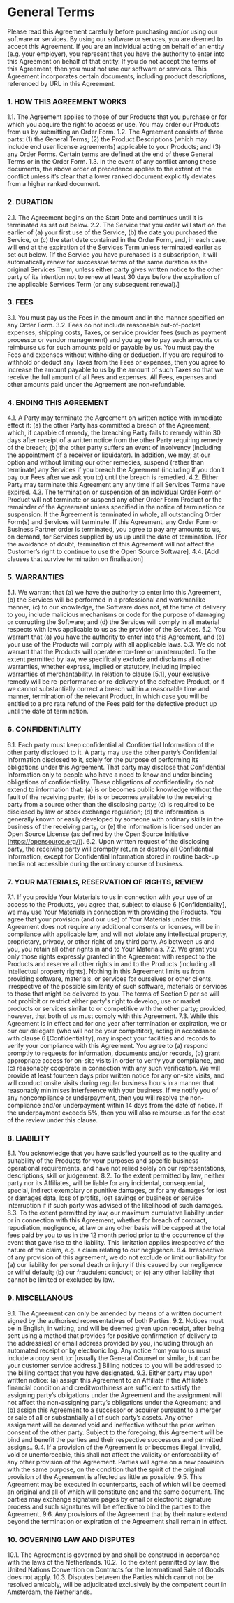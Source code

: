 # General Terms

Please read this Agreement carefully before purchasing and/or using our software or services. By using our software or servces, you are deemed to accept this Agreement. If you are an individual acting on behalf of an entity (e.g. your employer), you represent that you have the authority to enter into this Agreement on behalf of that entity. If you do not accept the terms of this Agreement, then you must not use our software or services.  This Agreement incorporates certain documents, including product descriptions, referenced by URL in this Agreement.

### 1. HOW THIS AGREEMENT WORKS

1.1.	The Agreement applies to those of our Products that you purchase or for which you acquire the right to access or use. You may order our Products from us by submitting an Order Form.
1.2. The Agreement consists of three parts: (1) the General Terms; (2) the Product Descriptions (which may include end user license agreements) applicable to your Products; and (3) any Order Forms. Certain terms are defined at the end of these General Terms or in the Order Form. 
1.3. In the event of any conflict among these documents, the above order of precedence applies to the extent of the conflict unless it’s clear that a lower ranked document explicitly deviates from a higher ranked document.

### 2. DURATION

2.1. The Agreement begins on the Start Date and continues until it is terminated as set out below.
2.2. The Service that you order will start on the earlier of (a) your first use of the Service, (b) the date you purchased the Service, or (c) the start date contained in the Order Form, and, in each case, will end at the expiration of the Services Term unless terminated earlier as set out below. [If the Service you have purchased is a subscription, it will automatically renew for successive terms of the same duration as the original Services Term, unless either party gives written notice to the other party of its intention not to renew at least 30 days before the expiration of the applicable Services Term (or any subsequent renewal).]

### 3. FEES

3.1. You must pay us the Fees in the amount and in the manner specified on any Order Form.
3.2. Fees do not include reasonable out-of-pocket expenses, shipping costs, Taxes, or service provider fees (such as payment processor or vendor management) and you agree to pay such amounts or reimburse us for such amounts paid or payable by us. You must pay the Fees and expenses without withholding or deduction. If you are required to withhold or deduct any Taxes from the Fees or expenses, then you agree to increase the amount payable to us by the amount of such Taxes so that we receive the full amount of all Fees and expenses. All Fees, expenses and other amounts paid under the Agreement are non-refundable.

### 4. ENDING THIS AGREEMENT

4.1. A Party may terminate the Agreement on written notice with immediate effect if: (a) the other Party has committed a breach of the Agreement, which, if capable of remedy, the breaching Party fails to remedy within 30 days after receipt of a written notice from the other Party requiring remedy of the breach; (b) the other party suffers an event of insolvency (including the appointment of a receiver or liquidator). In addition, we may, at our option and without limiting our other remedies, suspend (rather than terminate) any Services if you breach the Agreement (including if you don’t pay our Fees after we ask you to) until the breach is remedied.
4.2. Either Party may terminate this Agreement any any time if all Services Terms have expired.
4.3. The termination or suspension of an individual Order Form or Product will not terminate or suspend any other Order Form Product or the remainder of the Agreement unless specified in the notice of termination or suspension. If the Agreement is terminated in whole, all outstanding Order Form(s) and Services will terminate. If this Agreement, any Order Form or Business Partner order is terminated, you agree to pay any amounts to us, on demand, for Services supplied by us up until the date of termination. [For the avoidance of doubt, termination of this Agreement will not affect the Customer’s right to continue to use the Open Source Software].
4.4. [Add clauses that survive termination on finalisation]

### 5. WARRANTIES

5.1. We warrant that (a) we have the authority to enter into this Agreement, (b) the Services will be performed in a professional and workmanlike manner, (c) to our knowledge, the Software does not, at the time of delivery to you, include malicious mechanisms or code for the purpose of damaging or corrupting the Software; and (d) the Services will comply in all material respects with laws applicable to us as the provider of the Services.
5.2. You warrant that (a) you have the authority to enter into this Agreement, and (b) your use of the Products will comply with all applicable laws.
5.3. We do not warrant that the Products will operate error-free or uninterrupted. To the extent permitted by law, we specifically exclude and disclaims all other warranties, whether express, implied or statutory, including implied warranties of merchantability. In relation to clause [5.1], your exclusive remedy will be re-performance or re-delivery of the defective Product, or if we cannot substantially correct a breach within a reasonable time and manner, termination of the relevant Product, in which case you will be entitled to a pro rata refund of the Fees paid for the defective product up until the date of termination.

### 6. CONFIDENTIALITY

6.1. Each party must keep confidential all Confidential Information of the other party disclosed to it.  A party may use the other party’s Confidential Information disclosed to it, solely for the purpose of performing its obligations under this Agreement.  That party may disclose that Confidential Information only to people who have a need to know and under binding obligations of confidentiality. These obligations of confidentiality do not extend to information that: (a) is or becomes public knowledge without the fault of the receiving party; (b) is or becomes available to the receiving party from a source other than the disclosing party; (c) is required to be disclosed by law or stock exchange regulation; (d) the information is generally known or easily developed by someone with ordinary skills in the business of the receiving party, or (e) the information is licensed under an Open Source License (as defined by the Open Source Initiative (https://opensource.org/)).
6.2. Upon written request of the disclosing party, the receiving party will promptly return or destroy all Confidential Information, except for Confidential Information stored in routine back-up media not accessible during the ordinary course of business.

### 7. YOUR MATERIALS, RESERVATION OF RIGHTS, REVIEW

7.1. If you provide Your Materials to us in connection with your use of or access to the Products, you agree that, subject to clause 6 [Confidentiality], we may use Your Materials in connection with providing the Products. You agree that your provision (and our use) of Your Materials under this Agreement does not require any additional consents or licenses, will be in compliance with applicable law, and will not violate any intellectual property, proprietary, privacy, or other right of any third party. As between us and you, you retain all other rights in and to Your Materials.
7.2. We grant you only those rights expressly granted in the Agreement with respect to the Products and reserve all other rights in and to the Products (including all intellectual property rights). Nothing in this Agreement limits us from providing software, materials, or services for ourselves or other clients, irrespective of the possible similarity of such software, materials or services to those that might be delivered to you. The terms of Section 9 per se will not prohibit or restrict either party's right to develop, use or market products or services similar to or competitive with the other party; provided, however, that both of us must comply with this Agreement.
7.3. While this Agreement is in effect and for one year after termination or expiration, we or our our delegate (who will not be your competitor), acting in accordance with clause 6 [Confidentiality], may inspect your facilities and records to verify your compliance with this Agreement. You agree to (a) respond promptly to requests for information, documents and/or records, (b) grant appropriate access for on-site visits in order to verify your compliance, and (c) reasonably cooperate in connection with any such verification. We will provide at least fourteen days prior written notice for any on-site visits, and will conduct onsite visits during regular business hours in a manner that reasonably minimises interference with your business. If we notify you of any noncompliance or underpayment, then you will resolve the non-compliance and/or underpayment within 14 days from the date of notice. If the underpayment exceeds 5%, then you will also reimburse us for the cost of the review under this clause.

### 8. LIABILITY

8.1. You acknowledge that you have satisfied yourself as to the quality and suitability of the Products for your purposes and specific business operational requirements, and have not relied solely on our representations, descriptions, skill or judgement.
8.2. To the extent permitted by law, neither party nor its Affiliates, will be liable for any incidental, consequential, special, indirect exemplary or punitive damages, or for any damages for lost or damages data, loss of profits, lost savings or business or service interruption if if such party was advised of the likelihood of such damages.
8.3. To the extent permitted by law, our maximum cumulative liability under or in connection with this Agreement, whether for breach of contract, repudiation, negligence, at law or any other basis will be capped at the total fees paid by you to us in the 12 month period prior to the occurrence of the event that gave rise to the liability.  This limitation applies irrespective of the nature of the claim, e.g. a claim relating to our negligence.
8.4. Irrespective of any provision of this agreement, we do not exclude or limit our liability for (a) our liability for personal death or injury if this caused by our negligence or wilful default; (b) our fraudulent conduct; or (c) any other liability that cannot be limited or excluded by law.

### 9. MISCELLANOUS

9.1. The Agreement can only be amended by means of a written document signed by the authorised representatives of both Parties.
9.2. Notices must be in English, in writing, and will be deemed given upon receipt, after being sent using a method that provides for positive confirmation of delivery to the address(es) or email address provided by you, including through an automated receipt or by electronic log. Any notice from you to us must include a copy sent to: [usually the General Counsel or similar, but can be your customer service address.] Billing notices to you will be addressed to the billing contact that you have designated.
9.3. Either party may upon written notice: (a) assign this Agreement to an Affiliate if the Affiliate’s financial condition and creditworthiness are sufficient to satisfy the assigning party’s obligations under the Agreement and the assignment will not affect the non-assigning party’s obligations under the Agreement; and (b) assign this Agreement to a successor or acquirer pursuant to a merger or sale of all or substantially all of such party’s assets. Any other assignment will be deemed void and ineffective without the prior written consent of the other party. Subject to the foregoing, this Agreement will be bind and benefit the parties and their respective successors and permitted assigns..
9.4. If a provision of the Agreement is or becomes illegal, invalid, void or unenforceable, this shall not affect the validity or enforceability of any other provision of the Agreement. Parties will agree on a new provision with the same purpose, on the condition that the spirit of the original provision of the Agreement is affected as little as possible. 
9.5. This Agreement may be executed in counterparts, each of which will be deemed an original and all of which will constitute one and the same document. The parties may exchange signature pages by email or electronic signature process and such signatures will be effective to bind the parties to the Agreement.
9.6. Any provisions of the Agreement that by their nature extend beyond the termination or expiration of the Agreement shall remain in effect.

### 10. GOVERNING LAW AND DISPUTES

10.1. The Agreement is governed by and shall be construed in accordance with the laws of the Netherlands. 
10.2. To the extent permitted by law, the United Nations Convention on Contracts for the International Sale of Goods does not apply.
10.3. Disputes between the Parties which cannot not be resolved amicably, will be adjudicated exclusively by the competent court in Amsterdam, the Netherlands.